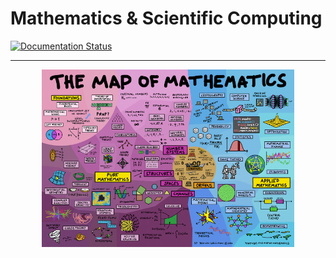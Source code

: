 # Mathematics & Scientific Computing

[![Documentation Status](https://readthedocs.org/projects/scikit/badge/?version=latest)](https://scikit.readthedocs.io/en/latest/?badge=latest)


---

<p align="center">
  <img src="docs/img/maths_map.png" style="width:80%;"/>
</p>
